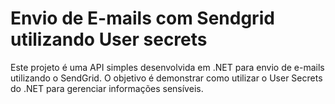 # Envio de E-mails com Sendgrid utilizando User secrets
Este projeto é uma API simples desenvolvida em .NET para envio de e-mails utilizando o SendGrid. 
O objetivo é demonstrar como utilizar o User Secrets do .NET para gerenciar informações sensíveis.
